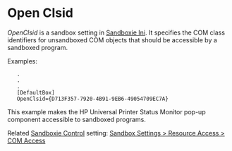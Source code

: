 # Open Clsid

_OpenClsid_ is a sandbox setting in [Sandboxie Ini](SandboxieIni.md). It specifies the COM class identifiers for unsandboxed COM objects that should be accessible by a sandboxed program.

Examples:
```
   .
   .
   .
   [DefaultBox]
   OpenClsid={D713F357-7920-4B91-9EB6-49054709EC7A}
```

This example makes the HP Universal Printer Status Monitor pop-up component accessible to sandboxed programs.

Related [Sandboxie Control](SandboxieControl.md) setting: [Sandbox Settings > Resource Access > COM Access](ResourceAccessSettings.md#com-access)
